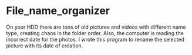 # File_name_organizer
On your HDD there are tons of old pictures and videos with different name type, creating chaos in the folder order. Also, the computer is reading the incorrect date for the photos. I wrote this program to rename the selected picture with its date of creation. 
